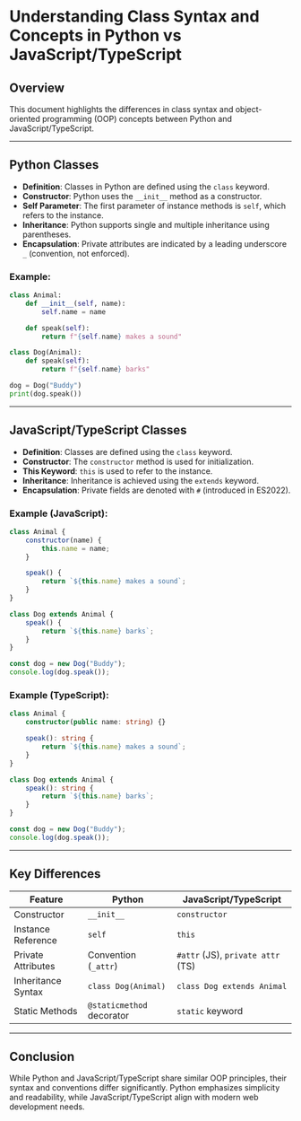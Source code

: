 # Understanding Class Syntax and Concepts in Python vs JavaScript/TypeScript

## Overview
This document highlights the differences in class syntax and object-oriented programming (OOP) concepts between Python and JavaScript/TypeScript.

---

## Python Classes
- **Definition**: Classes in Python are defined using the `class` keyword.
- **Constructor**: Python uses the `__init__` method as a constructor.
- **Self Parameter**: The first parameter of instance methods is `self`, which refers to the instance.
- **Inheritance**: Python supports single and multiple inheritance using parentheses.
- **Encapsulation**: Private attributes are indicated by a leading underscore `_` (convention, not enforced).

### Example:
```python
class Animal:
    def __init__(self, name):
        self.name = name

    def speak(self):
        return f"{self.name} makes a sound"

class Dog(Animal):
    def speak(self):
        return f"{self.name} barks"

dog = Dog("Buddy")
print(dog.speak())
```

---

## JavaScript/TypeScript Classes
- **Definition**: Classes are defined using the `class` keyword.
- **Constructor**: The `constructor` method is used for initialization.
- **This Keyword**: `this` is used to refer to the instance.
- **Inheritance**: Inheritance is achieved using the `extends` keyword.
- **Encapsulation**: Private fields are denoted with `#` (introduced in ES2022).

### Example (JavaScript):
```javascript
class Animal {
    constructor(name) {
        this.name = name;
    }

    speak() {
        return `${this.name} makes a sound`;
    }
}

class Dog extends Animal {
    speak() {
        return `${this.name} barks`;
    }
}

const dog = new Dog("Buddy");
console.log(dog.speak());
```

### Example (TypeScript):
```typescript
class Animal {
    constructor(public name: string) {}

    speak(): string {
        return `${this.name} makes a sound`;
    }
}

class Dog extends Animal {
    speak(): string {
        return `${this.name} barks`;
    }
}

const dog = new Dog("Buddy");
console.log(dog.speak());
```

---

## Key Differences
| Feature                | Python                          | JavaScript/TypeScript          |
|------------------------|---------------------------------|--------------------------------|
| Constructor            | `__init__`                     | `constructor`                 |
| Instance Reference     | `self`                         | `this`                        |
| Private Attributes     | Convention (`_attr`)           | `#attr` (JS), `private attr` (TS) |
| Inheritance Syntax     | `class Dog(Animal)`            | `class Dog extends Animal`    |
| Static Methods         | `@staticmethod` decorator      | `static` keyword              |

---

## Conclusion
While Python and JavaScript/TypeScript share similar OOP principles, their syntax and conventions differ significantly. Python emphasizes simplicity and readability, while JavaScript/TypeScript align with modern web development needs.
